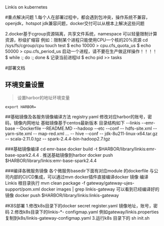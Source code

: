 Linkis on kubernetes

#重点解决问题
1.每个人在部署过程中，都会遇到包冲突，操作系统不兼容，openjdk，hotspot jdk兼容问题，docker交付可以从根本上解决这些问题

2.docker基于cgroup资源隔离，共享文件系统，namespace 可以轻量限制计算资源，秒级扩缩容
 例如：限制某个进程只能使用CPU一个核的20%资源
 cd /sys/fs/cgroup/cpu
 touch test 
 $ echo 10000 > cpu.cfs_quota_us 
 $ echo 50000 > cpu.cfs_period_us
 启动一个进程，请不要在生产做这样操作！！！！  
 $ while :; do :; done &
 记录当前进程Id
 $ echo pid >> tasks

#部署文档
## 环境变量设置

> 设置harbor的地址环境变量

    export HARBOR=
    
##基础镜像及各服务镜像编译方法
  registry.yaml 修改对应harbor的账号，密码，镜像内网地址
  基础镜像基于centos最新版本
  目录结构如下
  --linkis 
    --emr-base
       --Dockerfile
       --README.MD
       --hadoop
          --etc
             --conf
               -- hdfs-site.xml
               -- yarn-site.xml
               -- map-red.xml
               ...
       -- hive
          --conf 
       -- jdk-8u211-linux-x64.tar.gz
       -- scala-2.11.0.tgz
       -- spark-2.4.4-bin-hadoop2.7.tgz
 
###基础镜像编译
cd emr-base
docker build -t $HARBOR/library/linkis:emr-base-spark2.4.4 .
推送基础镜像到harbor
docker push  $HARBOR/library/linkis:emr-base-spark2.4.4 



###编译各微服务镜像
各个微服务basedir下面有对应module 的dockerfile
与公司内部的CI/CD集成，可以通过mvn docker插件直接编译docker 镜像
编译
    Linkis 根目录执行
    mvn clean package  -f gateway/gateway-ujes-support/pom.xml
    docker images | grep linkis-gateway
可以看到已经编译好的镜像
    docker push $HARBOR/library/linkis:linkis-gateway   

#K8S部署
1.修改k8s目录下的docker secret
  register.yaml  镜像地址，账号，密码
2.修改k8s目录下的linkis-*- configmap.yaml
  例如gateway/linkis.properties 复制到k8s/linkis-gateway-configmap.yaml
3.运行k8s 目录下的 sh init.sh
